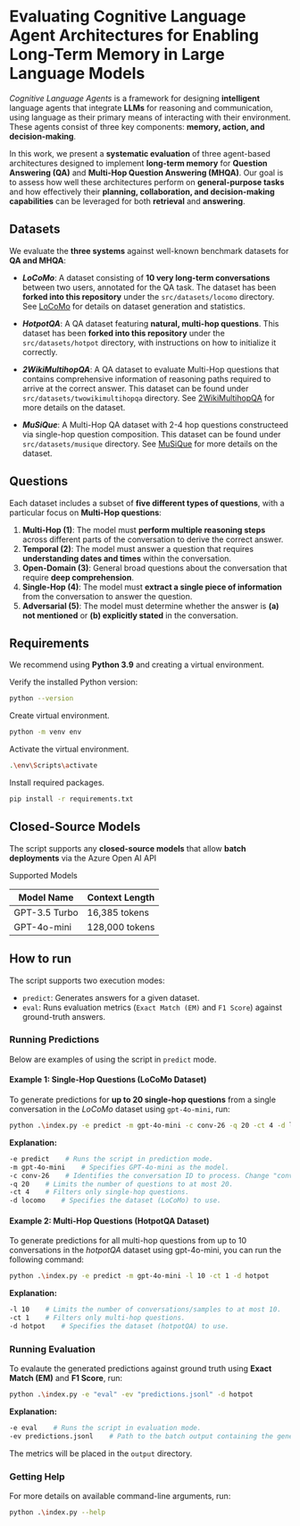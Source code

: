 # Evaluating Cognitive Language Agent Architectures for Enabling Long-Term Memory in Large Language Models

_Cognitive Language Agents_ is a framework for designing **intelligent** language agents that integrate **LLMs** for reasoning and communication, using language as their primary means of interacting with their environment. These agents consist of three key components: **memory, action, and decision-making**.

In this work, we present a **systematic evaluation** of three agent-based architectures designed to implement **long-term memory** for **Question Answering (QA)** and **Multi-Hop Question Answering (MHQA)**. Our goal is to assess how well these architectures perform on **general-purpose tasks** and how effectively their **planning, collaboration, and decision-making capabilities** can be leveraged for both **retrieval** and **answering**.

## Datasets

We evaluate the **three systems** against well-known benchmark datasets for **QA and MHQA**:

- **_LoCoMo_**: A dataset consisting of **10 very long-term conversations** between two users, annotated for the QA task. The dataset has been **forked into this repository** under the `src/datasets/locomo` directory. See [LoCoMo](https://github.com/snap-research/locomo) for details on dataset generation and statistics.

- **_HotpotQA_**: A QA dataset featuring **natural, multi-hop questions**. This dataset has been **forked into this repository** under the `src/datasets/hotpot` directory, with instructions on how to initialize it correctly.

- **_2WikiMultihopQA_**: A QA dataset to evaluate Multi-Hop questions that contains comprehensive information of reasoning paths required to arrive at the correct answer. This dataset can be found under `src/datasets/twowikimultihopqa` directory. See [2WikiMultihopQA](https://github.com/Alab-NII/2wikimultihop?tab=readme-ov-file) for more details on the dataset.

- **_MuSiQue_**: A Multi-Hop QA dataset with 2-4 hop questions constructeed via single-hop question composition. This dataset can be found under `src/datasets/musique` directory. See [MuSiQue](https://github.com/stonybrooknlp/musique) for more details on the dataset.

## Questions

Each dataset includes a subset of **five different types of questions**, with a particular focus on **Multi-Hop questions**:

1. **Multi-Hop (1)**: The model must **perform multiple reasoning steps** across different parts of the conversation to derive the correct answer.
2. **Temporal (2)**: The model must answer a question that requires **understanding dates and times** within the conversation.
3. **Open-Domain (3)**: General broad questions about the conversation that require **deep comprehension**.
4. **Single-Hop (4)**: The model must **extract a single piece of information** from the conversation to answer the question.
5. **Adversarial (5)**: The model must determine whether the answer is **(a) not mentioned** or **(b) explicitly stated** in the conversation.

## Requirements

We recommend using **Python 3.9** and creating a virtual environment.

Verify the installed Python version:

```sh
python --version
```

Create virtual environment.

```bash
python -m venv env
```

Activate the virtual environment.

```bash
.\env\Scripts\activate
```

Install required packages.

```bash
pip install -r requirements.txt
```

## Closed-Source Models

The script supports any **closed-source models** that allow **batch deployments** via the Azure Open AI API

Supported Models

| Model Name      | Context Length |
|-----------------|----------------|
| GPT-3.5 Turbo   | 16,385 tokens   |
| GPT-4o-mini     | 128,000 tokens  |

## How to run

The script supports two execution modes:

- `predict`: Generates answers for a given dataset.
- `eval`: Runs evaluation metrics (`Exact Match (EM)` and `F1 Score`) against ground-truth answers.

### Running Predictions

Below are examples of using the script in `predict` mode.

#### Example 1: Single-Hop Questions (LoCoMo Dataset)

To generate predictions for **up to 20 single-hop questions** from a single conversation in the _LoCoMo_ dataset using `gpt-4o-mini`, run:

```sh
python .\index.py -e predict -m gpt-4o-mini -c conv-26 -q 20 -ct 4 -d locomo
```

**Explanation:**

```sh
-e predict    # Runs the script in prediction mode.
-m gpt-4o-mini    # Specifies GPT-4o-mini as the model.
-c conv-26    # Identifies the conversation ID to process. Change "conv-26" to target a different conversation or omit.
-q 20    # Limits the number of questions to at most 20.
-ct 4    # Filters only single-hop questions.
-d locomo    # Specifies the dataset (LoCoMo) to use.
```

#### Example 2: Multi-Hop Questions (HotpotQA Dataset)

To generate predictions for all multi-hop questions from up to 10 conversations in the _hotpotQA_ dataset using gpt-4o-mini, you can run the following command:

```sh
python .\index.py -e predict -m gpt-4o-mini -l 10 -ct 1 -d hotpot
```

**Explanation:**

```sh
-l 10    # Limits the number of conversations/samples to at most 10.
-ct 1    # Filters only multi-hop questions.
-d hotpot    # Specifies the dataset (hotpotQA) to use.
```

### Running Evaluation

To evalaute the generated predictions against ground truth using **Exact Match (EM)** and **F1 Score**, run:

```sh
python .\index.py -e "eval" -ev "predictions.jsonl" -d hotpot
```

**Explanation:**

```sh
-e eval    # Runs the script in evaluation mode.
-ev predictions.jsonl    # Path to the batch output containing the generated answers.
```

The metrics will be placed in the `output` directory.

### Getting Help

For more details on available command-line arguments, run:

```sh
python .\index.py --help
```
